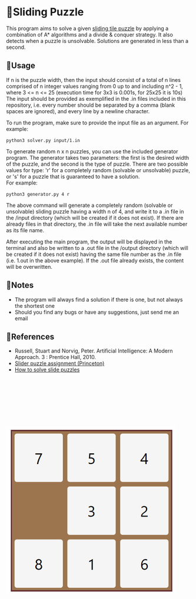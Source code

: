 # 🧩Sliding Puzzle

This program aims to solve a given [sliding tile puzzle](https://en.wikipedia.org/wiki/Sliding_puzzle) by applying a combination of A* algorithms and a divide & conquer strategy. It also detects when a puzzle is unsolvable. Solutions are generated in less than a second.

## 🔹Usage

If n is the puzzle width, then the input should consist of a total of n lines comprised of n integer values ranging from 0 up to and including n^2 - 1, where 3 <= n <= 25 (execution time for 3x3 is 0.001s, for 25x25 it is 10s)
The input should be provided as exemplified in the .in files included in this repository, i.e. every number should be separated by a comma (blank spaces are ignored), and every line by a newline character.   
  
To run the program, make sure to provide the input file as an argument. For example:

```
python3 solver.py input/1.in
```

To generate random n x n puzzles, you can use the included generator program. The generator takes two parameters: the first is the desired width of the puzzle, and the second is the type of puzzle. There are two possible values for type: 'r' for a completely random (solvable or unsolvable) puzzle, or 's' for a puzzle that is guaranteed to have a solution.  
For example:

```
python3 generator.py 4 r
```

The above command will generate a completely random (solvable or unsolvable) sliding puzzle having a width n of 4, and write it to a .in file in the /input directory (which will be created if it does not exist). If there are already files in that directory, the .in file will take the next available number as its file name.
  
After executing the main program, the output will be displayed in the terminal and also be written to a .out file in the /output directory (which will be created if it does not exist) having the same file number as the .in file (i.e. 1.out in the above example). If the .out file already exists, the content will be overwritten.

## 🔹Notes  

- The program will always find a solution if there is one, but not always the shortest one  
- Should you find any bugs or have any suggestions, just send me an email

## 🔹References  

- Russell, Stuart and Norvig, Peter. Artificial Intelligence: A Modern Approach. 3 : Prentice Hall, 2010.
- [Slider puzzle assignment (Princeton)](https://www.cs.princeton.edu/courses/archive/spring20/cos226/assignments/8puzzle/specification.php)
- [How to solve slide puzzles](https://www.wikihow.com/Solve-Slide-Puzzles)
  
&nbsp;&nbsp;&nbsp;&nbsp;&nbsp;&nbsp;
&nbsp;&nbsp;&nbsp;&nbsp;&nbsp;&nbsp;
&nbsp;&nbsp;


<p align="center" width="100%">
<img src="spuzzle.gif"
     alt="8-puzzle"
     style="float: left; padding-top:100px" />  
</p>  
